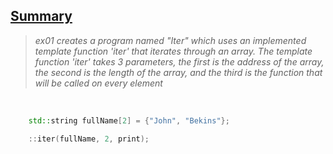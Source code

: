 <h2><u>Summary</u></h2>

> *ex01 creates a program named \"Iter\" which uses an implemented template function 'iter' that iterates through an array. The template function 'iter' takes 3 parameters, the first is the address of the array, the second is the length of the array, and the third is the function that will be called on every element*

<br>

```cpp
    std::string fullName[2] = {"John", "Bekins"};

    ::iter(fullName, 2, print);
```
